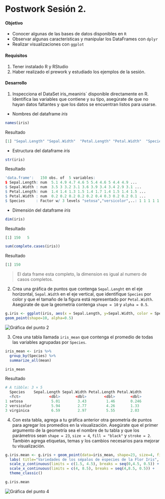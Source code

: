 # Postwork Sesión 2.

#### Objetivo

- Conocer algunas de las bases de datos disponibles en `R`
- Observar algunas características y manipular los DataFrames con `dplyr`
- Realizar visualizaciones con `ggplot`
#### Requisitos

1. Tener instalado R y RStudio
2. Haber realizado el prework y estudiado los ejemplos de la sesión.

#### Desarrollo

1) Inspecciona el DataSet iris_meaniris` disponible directamente en R. Identifica las variables que contiene y su tipo, asegúrate de que no hayan datos faltantes y 
que los datos se encuentran listos para usarse.

- Nombres del dataframe *iris*
 ```R
names(iris)
 ```
 Resultado
  ```R
[1] "Sepal.Length" "Sepal.Width"  "Petal.Length" "Petal.Width"  "Species" 
 ```
 - Estructura del dataframe *iris*
  ```R
str(iris)
 ```
 Resultado
  ```R
'data.frame':	150 obs. of  5 variables:
 $ Sepal.Length: num  5.1 4.9 4.7 4.6 5 5.4 4.6 5 4.4 4.9 ...
 $ Sepal.Width : num  3.5 3 3.2 3.1 3.6 3.9 3.4 3.4 2.9 3.1 ...
 $ Petal.Length: num  1.4 1.4 1.3 1.5 1.4 1.7 1.4 1.5 1.4 1.5 ...
 $ Petal.Width : num  0.2 0.2 0.2 0.2 0.2 0.4 0.3 0.2 0.2 0.1 ...
 $ Species     : Factor w/ 3 levels "setosa","versicolor",..: 1 1 1 1 1 1 1 1 1 1 ...
 ```
 - Dimensión del dataframe *iris* 
  ```R
dim(iris)
 ```
 Resultado
  ```R
[1] 150   5
 ```
  ```R
sum(complete.cases(iris))
 ```
 Resultado
  ```R
[1] 150
 ```
 > El data frame esta completo, la dimension es igual al numero de casos completos.

2) Crea una gráfica de puntos que contenga `Sepal.Lenght` en el eje horizontal, `Sepal.Width` en el eje vertical, que identifique `Species` por color y que el tamaño de la figura está representado por `Petal.Width`. Asegúrate de que la geometría contenga `shape = 10` y `alpha = 0.5`.
  ```R
g.iris <- ggplot(iris, aes(x = Sepal.Length, y=Sepal.Width, color = Species, size = Petal.Width)) + 
  geom_point(shape=10, alpha=0.5) 
 ```
![Gráfica del punto 2](https://github.com/nestorabdy/Programacion-R-G20/blob/main/Postwork%2002/grafica_p2_e2.png)

3) Crea una tabla llamada `iris_mean` que contenga el promedio de todas las variables agrupadas por `Species`.

```R
iris_mean <- iris %>%
  group_by(Species) %>%
  summarize_all(mean)

iris_mean
```
Resultado
```R
# A tibble: 3 × 5
  Species    Sepal.Length Sepal.Width Petal.Length Petal.Width
  <fct>             <dbl>       <dbl>        <dbl>       <dbl>
1 setosa             5.01        3.43         1.46       0.246
2 versicolor         5.94        2.77         4.26       1.33 
3 virginica          6.59        2.97         5.55       2.03 
```

4) Con esta tabla, agrega a tu gráfica anterior otra geometría de puntos para agregar los promedios en la visualización. Asegúrate que el primer argumento de la geometría sea el nombre de tu tabla y que los parámetros sean `shape = 23`, `size = 4`, `fill = "black"` y `stroke = 2`. También agrega etiquetas, temas y los cambios necesarios para mejorar tu visualización.
```R
g.iris.mean <- g.iris + geom_point(data=iris_mean, shape=23, size=4, fill="black", stroke=2) + 
  labs( title="Variedades de los sépalos de especies de la Flor Iris", x = "Sepal Length [cm]", y = "Sepal Width [cm]" ) + 
  scale_y_continuous(limits = c(1.5, 4.5), breaks = seq(0,4.5, 0.5)) +
  scale_x_continuous(limits = c(4, 8.5), breaks = seq(4,8.5, 0.5)) +
  theme_classic()

g.iris.mean
```
![Gráfica del punto 4](https://github.com/nestorabdy/Programacion-R-G20/blob/main/Postwork%2002/grafica_p2_e4.png)
